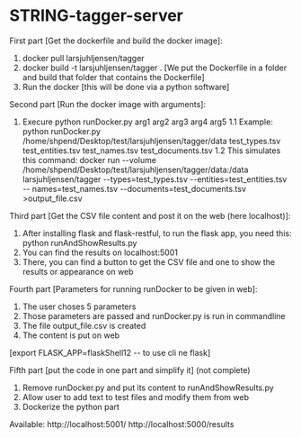 # STRING-tagger-server

First part [Get the dockerfile and build the docker image]:
1. docker pull larsjuhljensen/tagger
2. docker build -t larsjuhljensen/tagger .  [We put the Dockerfile in a folder and build that folder that contains the Dockerfile]
3. Run the docker [this will be done via a python software]

Second part [Run the docker image with arguments]:
1. Execure python runDocker.py arg1 arg2 arg3 arg4 arg5
1.1 Example: python runDocker.py /home/shpend/Desktop/test/larsjuhljensen/tagger/data test_types.tsv test_entities.tsv test_names.tsv test_documents.tsv
1.2 This simulates this command:
	docker run --volume /home/shpend/Desktop/test/larsjuhljensen/tagger/data:/data larsjuhljensen/tagger --types=test_types.tsv --entities=test_entities.tsv --	names=test_names.tsv --documents=test_documents.tsv >output_file.csv


Third part [Get the CSV file content and post it on the web (here localhost)]:
1. After installing flask and flask-restful, to run the flask app, you need this:
	python runAndShowResults.py
2. You can find the results on localhost:5001
3. There, you can find a button to get the CSV file and one to show the results or appearance on web

Fourth part [Parameters for running runDocker to be given in web]:
1. The user choses 5 parameters
2. Those parameters are passed and runDocker.py is run in commandline
3. The file output_file.csv is created
4. The content is put on web

[export FLASK_APP=flaskShell12  -- to use cli ne flask]

Fifth part [put the code in one part and simplify it] (not complete)
1. Remove runDocker.py and put its content to runAndShowResults.py
2. Allow user to add text to test files and modify them from web
3. Dockerize the python part


Available:
http://localhost:5001/
http://localhost:5000/results
